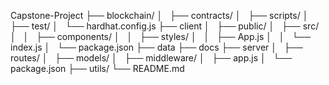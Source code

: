 Capstone-Project
├── blockchain/
│   ├── contracts/
│   ├── scripts/
│   ├── test/
│   └── hardhat.config.js
├── client
│   ├── public/
│   ├── src/
│   │   ├── components/
│   │   ├── styles/
│   │   ├── App.js
│   │   └── index.js
│   └── package.json
├── data
├── docs
├── server
│   ├── routes/
│   ├── models/
│   ├── middleware/
│   ├── app.js
│   └── package.json
├── utils/
└── README.md
